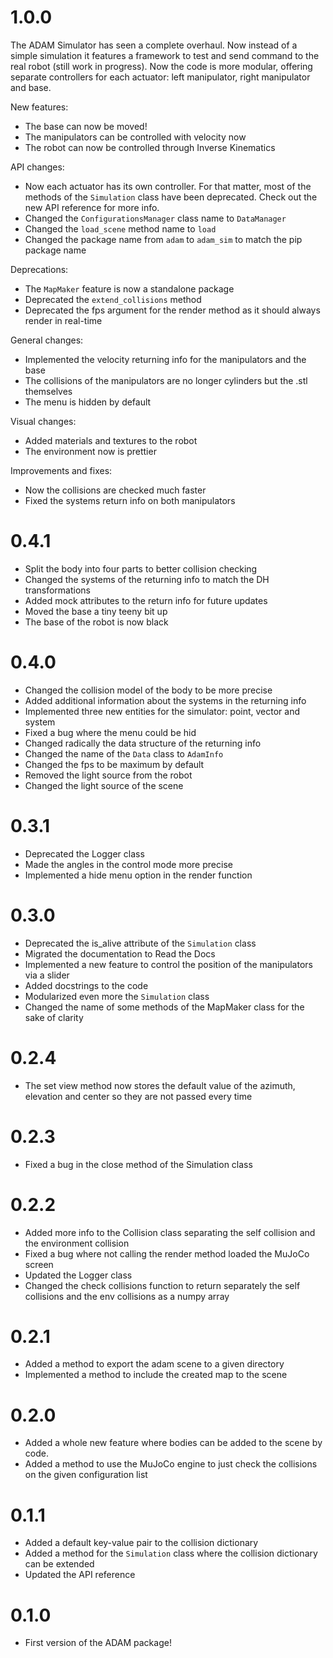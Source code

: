 # 1.0.0
The ADAM Simulator has seen a complete overhaul. Now instead of a simple simulation it features a framework to test and send command to the real robot (still work in progress). Now the code is more modular, offering separate controllers for each actuator: left manipulator, right manipulator and base.

New features:
- The base can now be moved!
- The manipulators can be controlled with velocity now
- The robot can now be controlled through Inverse Kinematics

API changes:
- Now each actuator has its own controller. For that matter, most of the methods of the `Simulation` class have been deprecated. Check out the new API reference for more info.
- Changed the `ConfigurationsManager` class name to `DataManager`
- Changed the `load_scene` method name to `load`
- Changed the package name from `adam` to `adam_sim` to match the pip package name

Deprecations:
- The `MapMaker` feature is now a standalone package
- Deprecated the `extend_collisions` method
- Deprecated the fps argument for the render method as it should always render in real-time

General changes:
- Implemented the velocity returning info for the manipulators and the base
- The collisions of the manipulators are no longer cylinders but the .stl themselves
- The menu is hidden by default

Visual changes:
- Added materials and textures to the robot
- The environment now is prettier

Improvements and fixes:
- Now the collisions are checked much faster
- Fixed the systems return info on both manipulators


# 0.4.1
- Split the body into four parts to better collision checking
- Changed the systems of the returning info to match the DH transformations
- Added mock attributes to the return info for future updates
- Moved the base a tiny teeny bit up
- The base of the robot is now black

# 0.4.0
- Changed the collision model of the body to be more precise
- Added additional information about the systems in the returning info
- Implemented three new entities for the simulator: point, vector and system
- Fixed a bug where the menu could be hid
- Changed radically the data structure of the returning info
- Changed the name of the `Data` class to `AdamInfo`
- Changed the fps to be maximum by default
- Removed the light source from the robot
- Changed the light source of the scene

# 0.3.1
- Deprecated the Logger class
- Made the angles in the control mode more precise
- Implemented a hide menu option in the render function

# 0.3.0
- Deprecated the is_alive attribute of the ```Simulation``` class
- Migrated the documentation to Read the Docs
- Implemented a new feature to control the position of the manipulators via a slider
- Added docstrings to the code
- Modularized even more the ```Simulation``` class
- Changed the name of some methods of the MapMaker class for the sake of clarity

# 0.2.4
- The set view method now stores the default value of the azimuth, elevation and center so they are not passed every time

# 0.2.3
- Fixed a bug in the close method of the Simulation class

# 0.2.2
- Added more info to the Collision class separating the self collision and the environment collision
- Fixed a bug where not calling the render method loaded the MuJoCo screen
- Updated the Logger class
- Changed the check collisions function to return separately the self collisions and the env collisions as a numpy array

# 0.2.1
- Added a method to export the adam scene to a given directory
- Implemented a method to include the created map to the scene

# 0.2.0
- Added a whole new feature where bodies can be added to the scene by code.
- Added a method to use the MuJoCo engine to just check the collisions on the given configuration list

# 0.1.1
- Added a default key-value pair to the collision dictionary
- Added a method for the ```Simulation``` class where the collision dictionary can be extended
- Updated the API reference

# 0.1.0
- First version of the ADAM package!